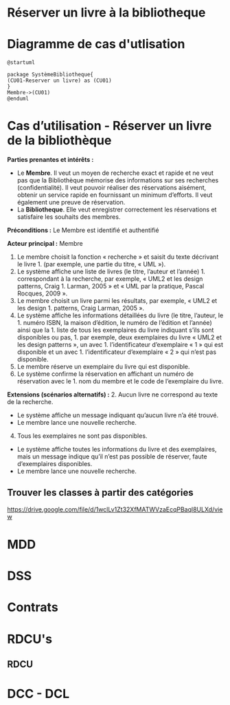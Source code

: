 # Réserver un livre à la bibliotheque

# Diagramme de cas d'utlisation
```plantuml
@startuml

package SystèmeBibliotheque{
(CU01-Reserver un livre) as (CU01)  
}
Membre->(CU01)
@enduml
```
# Cas d’utilisation - Réserver un livre de la bibliothèque
**Parties prenantes et intérêts :** 
 - Le **Membre**. Il veut un moyen de recherche exact et rapide et ne veut pas que la Bibliothèque mémorise des informations sur ses recherches (confidentialité). Il veut pouvoir réaliser des réservations aisément, obtenir un service rapide en fournissant un minimum d’efforts. Il veut également une preuve de réservation.
 - La **Bibliotheque**. Elle veut enregistrer correctement les réservations et satisfaire les souhaits des membres. 

**Préconditions :** Le Membre est identifié et authentifié

**Acteur principal :** Membre
1. Le membre choisit la fonction « recherche » et saisit du texte décrivant le livre 1. (par exemple, une partie du titre, « UML »).
1. Le système affiche une liste de livres (le titre, l’auteur et l’année) 1. correspondant à la recherche, par exemple, « UML2 et les design patterns, Craig 1. Larman, 2005 » et « UML par la pratique, Pascal Rocques, 2009 ».
1. Le membre choisit un livre parmi les résultats, par exemple, « UML2 et les design 1. patterns, Craig Larman, 2005 ».
1. Le système affiche les informations détaillées du livre (le titre, l’auteur, le 1. numéro ISBN, la maison d’édition, le numéro de l’édition et l’année) ainsi que la 1. liste de tous les exemplaires du livre indiquant s’ils sont disponibles ou pas, 1. par exemple, deux exemplaires du livre « UML2 et les design patterns », un avec 1. l’identificateur d’exemplaire « 1 » qui est disponible et un avec 1. l’identificateur d’exemplaire « 2 » qui n’est pas disponible.
1. Le membre réserve un exemplaire du livre qui est disponible.
1. Le système confirme la réservation en affichant un numéro de réservation avec le 1. nom du membre et le code de l’exemplaire du livre.

**Extensions (scénarios alternatifs) :**
2. Aucun livre ne correspond au texte de la recherche. 
- Le système affiche un message indiquant qu’aucun livre n’a été trouvé.
- Le membre lance une nouvelle recherche.
4. Tous les exemplaires ne sont pas disponibles. 
- Le système affiche toutes les informations du livre et des exemplaires, mais un message indique qu’il n’est pas possible de réserver, faute d’exemplaires disponibles.
- Le membre lance une nouvelle recherche.

## Trouver les classes à partir des catégories
https://drive.google.com/file/d/1wclLv1Zt32XfMATWVzaEcqPBaql8ULXd/view
# MDD
<!-- ```plantuml
@startuml

@enduml
``` -->

# DSS
<!-- ```plantuml
@startuml

@enduml
``` -->

# Contrats

<!-- ## operation: 
**- Prédondition**
**- Postcondition** -->

<!-- ## operation: 
**- Prédondition**
**- Postcondition** -->

<!-- ## operation: 
**- Prédondition**
**- Postcondition** -->


# RDCU's

## RDCU 
<!-- ```plantuml
@startuml
skinparam style strictuml
participant xx

@enduml
``` -->


# DCC - DCL
<!-- ```plantuml
@startuml

@enduml
``` -->